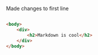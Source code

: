 Made changes to first line

``` html

<body>
    <div>
        <h2>Markdown is cool</h2>
    </div>
</body>

```